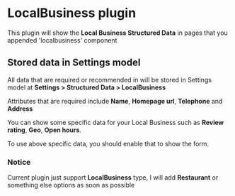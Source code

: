 # LocalBusiness plugin
This plugin will show the **Local Business Structured Data** in pages that you appended 'localbusiness' component
## Stored data in Settings model
All data that are required or recommended in will be stored in Settings model at **Settings > Structured Data > LocalBusiness**

Attributes that are required include **Name**, **Homepage url**, **Telephone** and **Address**

You can show some specific data for your Local Business such as **Review rating**, **Geo**, **Open hours**.

To use above specific data, you should enable that to show the form.

### Notice
Current plugin just support **LocalBusiness** type, I will add **Restaurant** or something else options as soon as possible
